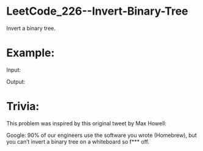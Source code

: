 # LeetCode_226--Invert-Binary-Tree

Invert a binary tree.

# Example:

Input:



Output:



# Trivia:

This problem was inspired by this original tweet by Max Howell:

Google: 90% of our engineers use the software you wrote (Homebrew), but you can’t invert a binary tree on a whiteboard so f*** off.
